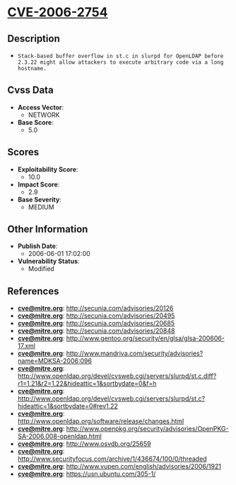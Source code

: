 
# [CVE-2006-2754](http://secunia.com/advisories/20126)

## Description

- `Stack-based buffer overflow in st.c in slurpd for OpenLDAP before 2.3.22 might allow attackers to execute arbitrary code via a long hostname.`

## Cvss Data

- **Access Vector**:
  - NETWORK
- **Base Score**:
  - 5.0

## Scores

- **Exploitability Score**:
  - 10.0
- **Impact Score**:
  - 2.9
- **Base Severity**:
  - MEDIUM

## Other Information

- **Publish Date**:
  - 2006-06-01 17:02:00
- **Vulnerability Status**:
  - Modified

## References

- **cve@mitre.org**: http://secunia.com/advisories/20126
- **cve@mitre.org**: http://secunia.com/advisories/20495
- **cve@mitre.org**: http://secunia.com/advisories/20685
- **cve@mitre.org**: http://secunia.com/advisories/20848
- **cve@mitre.org**: http://www.gentoo.org/security/en/glsa/glsa-200606-17.xml
- **cve@mitre.org**: http://www.mandriva.com/security/advisories?name=MDKSA-2006:096
- **cve@mitre.org**: http://www.openldap.org/devel/cvsweb.cgi/servers/slurpd/st.c.diff?r1=1.21&r2=1.22&hideattic=1&sortbydate=0&f=h
- **cve@mitre.org**: http://www.openldap.org/devel/cvsweb.cgi/servers/slurpd/st.c?hideattic=1&sortbydate=0#rev1.22
- **cve@mitre.org**: http://www.openldap.org/software/release/changes.html
- **cve@mitre.org**: http://www.openpkg.org/security/advisories/OpenPKG-SA-2006.008-openldap.html
- **cve@mitre.org**: http://www.osvdb.org/25659
- **cve@mitre.org**: http://www.securityfocus.com/archive/1/436674/100/0/threaded
- **cve@mitre.org**: http://www.vupen.com/english/advisories/2006/1921
- **cve@mitre.org**: https://usn.ubuntu.com/305-1/
